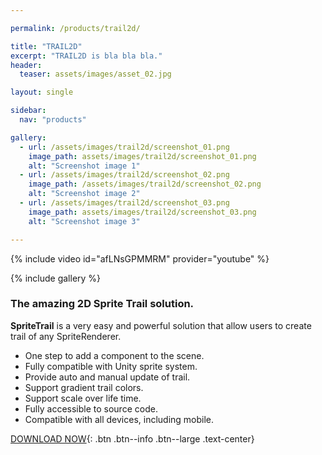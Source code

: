 ```yaml
---

permalink: /products/trail2d/

title: "TRAIL2D"
excerpt: "TRAIL2D is bla bla bla."
header:
  teaser: assets/images/asset_02.jpg

layout: single

sidebar: 
  nav: "products"

gallery:
  - url: /assets/images/trail2d/screenshot_01.png
    image_path: assets/images/trail2d/screenshot_01.png
    alt: "Screenshot image 1"
  - url: /assets/images/trail2d/screenshot_02.png
    image_path: /assets/images/trail2d/screenshot_02.png
    alt: "Screenshot image 2"
  - url: /assets/images/trail2d/screenshot_03.png
    image_path: assets/images/trail2d/screenshot_03.png
    alt: "Screenshot image 3"

---
```


{% include video id="afLNsGPMMRM" provider="youtube" %}

{% include gallery %}

### The amazing 2D Sprite Trail solution.
**SpriteTrail** is a very easy and powerful solution that allow users to create trail of any SpriteRenderer.

- One step to add a component to the scene.
- Fully compatible with Unity sprite system.
- Provide auto and manual update of trail.
- Support gradient trail colors.
- Support scale over life time.
- Fully accessible to source code.
- Compatible with all devices, including mobile.


[DOWNLOAD NOW](https://assetstore.unity.com/packages/tools/particles-effects/2d-sprite-trail-124029){: .btn .btn--info .btn--large .text-center}